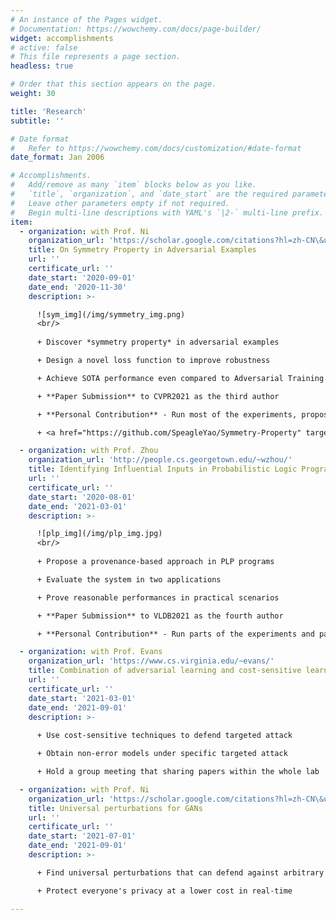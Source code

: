 ```yaml
---
# An instance of the Pages widget.
# Documentation: https://wowchemy.com/docs/page-builder/
widget: accomplishments
# active: false
# This file represents a page section.
headless: true

# Order that this section appears on the page.
weight: 30

title: 'Research'
subtitle: ''

# Date format
#   Refer to https://wowchemy.com/docs/customization/#date-format
date_format: Jan 2006

# Accomplishments.
#   Add/remove as many `item` blocks below as you like.
#   `title`, `organization`, and `date_start` are the required parameters.
#   Leave other parameters empty if not required.
#   Begin multi-line descriptions with YAML's `|2-` multi-line prefix.
item:
  - organization: with Prof. Ni
    organization_url: 'https://scholar.google.com/citations?hl=zh-CN\&user=eUbmKwYAAAAJ'
    title: On Symmetry Property in Adversarial Examples
    url: ''
    certificate_url: ''
    date_start: '2020-09-01'
    date_end: '2020-11-30'
    description: >-

      ![sym_img](/img/symmetry_img.png)
      <br/>
      
      + Discover *symmetry property* in adversarial examples

      + Design a novel loss function to improve robustness

      + Achieve SOTA performance even compared to Adversarial Training

      + **Paper Submission** to CVPR2021 as the third author

      + **Personal Contribution** - Run most of the experiments, propose the final version of the loss function, and participate in paper writing

      + <a href="https://github.com/SpeagleYao/Symmetry-Property" target="_blank">Open Source Code</a> on GitHub

  - organization: with Prof. Zhou
    organization_url: 'http://people.cs.georgetown.edu/~wzhou/'
    title: Identifying Influential Inputs in Probabilistic Logic Programming
    url: ''
    certificate_url: ''
    date_start: '2020-08-01'
    date_end: '2021-03-01'
    description: >-

      ![plp_img](/img/plp_img.jpg)
      <br/>
      
      + Propose a provenance-based approach in PLP programs

      + Evaluate the system in two applications

      + Prove reasonable performances in practical scenarios

      + **Paper Submission** to VLDB2021 as the fourth author

      + **Personal Contribution** - Run parts of the experiments and participate in paper revising

  - organization: with Prof. Evans
    organization_url: 'https://www.cs.virginia.edu/~evans/'
    title: Combination of adversarial learning and cost-sensitive learning
    url: ''
    certificate_url: ''
    date_start: '2021-03-01'
    date_end: '2021-09-01'
    description: >-
      
      + Use cost-sensitive techniques to defend targeted attack

      + Obtain non-error models under specific targeted attack

      + Hold a group meeting that sharing papers within the whole lab

  - organization: with Prof. Ni
    organization_url: 'https://scholar.google.com/citations?hl=zh-CN\&user=eUbmKwYAAAAJ'
    title: Universal perturbations for GANs
    url: ''
    certificate_url: ''
    date_start: '2021-07-01'
    date_end: '2021-09-01'
    description: >-

      + Find universal perturbations that can defend against arbitrary face manipulations with arbitrary models

      + Protect everyone's privacy at a lower cost in real-time

---
```

